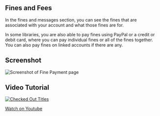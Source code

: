 ## Fines and Fees

In the fines and messages section, you can see the fines that are associated with your account and what those fines are for.

In some libraries, you are also able to pay fines using PayPal or a credit or debit card, where you can pay individual fines or all of the fines together. You can also pay fines on linked accounts if there are any.

## Screenshot

![Screenshot of Fine Payment page](/manual/images/My_Fines_SS.png)

## Video Tutorial

[![Checked Out Titles](/manual/images/PA_Fines.png)](https://youtu.be/hi0aaq7A6Xc)

[Watch on Youtube](https://youtu.be/hi0aaq7A6Xc)

